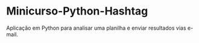 # Minicurso-Python-Hashtag
 Aplicação em Python para analisar uma planilha e enviar resultados vias e-mail.

